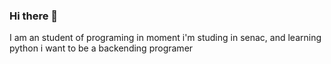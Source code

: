 ### Hi there 👋
I am an student of programing
in moment i'm studing in senac, and learning python 
i want to be a backending programer 
